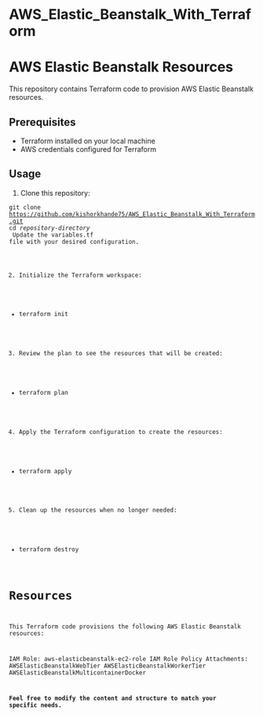 # AWS_Elastic_Beanstalk_With_Terraform

# AWS Elastic Beanstalk Resources

This repository contains Terraform code to provision AWS Elastic Beanstalk resources.

## Prerequisites

- Terraform installed on your local machine
- AWS credentials configured for Terraform

## Usage

1. Clone this repository:

<code>git clone https://github.com/kishorkhande75/AWS_Elastic_Beanstalk_With_Terraform.git</code> <br>
<code>cd <em>repository-directory</em><br>
Update the variables.tf file with your desired configuration.

2. Initialize the Terraform workspace:

- terraform init

3. Review the plan to see the resources that will be created:

- terraform plan

4. Apply the Terraform configuration to create the resources:

- terraform apply
5. Clean up the resources when no longer needed:

- terraform destroy

# Resources

This Terraform code provisions the following AWS Elastic Beanstalk resources:

IAM Role: aws-elasticbeanstalk-ec2-role
IAM Role Policy Attachments:
AWSElasticBeanstalkWebTier
AWSElasticBeanstalkWorkerTier
AWSElasticBeanstalkMulticontainerDocker


**Feel free to modify the content and structure to match your specific needs.**